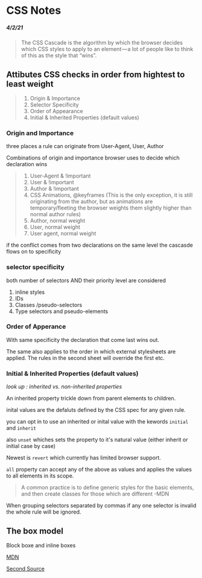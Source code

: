 # CSS Notes

##### 4/2/21

>The CSS Cascade is the algorithm by which the browser decides which CSS styles to apply to an element — a lot of people like to think of this as the style that “wins”.

## Attibutes CSS checks in order from hightest to least weight

> 1. Origin & Importance
> 2. Selector Specificity
> 3. Order of Appearance
> 4. Initial & Inherited Properties (default values)

### Origin and Importance

three places a rule can originate from
User-Agent, User, Author

Combinations of origin and importance browser uses to  decide which declaration wins

>1. User-Agent & !important 
>2. User & !important
>3. Author & !important
>4. CSS Animations, @keyframes (This is the only exception, it is still originating from the author, but as animations are temporary/fleeting the browser weights them slightly higher than normal author rules)
>5. Author, normal weight
>6. User, normal weight
>7. User agent, normal weight

if the conflict comes from two declarations on the same level the cascasde flows on to specificity

### selector specificity

both number of selectors AND their priority level are considered

1. inline styles
2. IDs
3. Classes /pseudo-selectors
4. Type selectors and pseudo-elements

### Order of Apperance

With same specificity the declaration that come last wins out.

The same also applies to the order in which external stylesheets are applied. The rules in the second sheet will override the first etc.

### Initial & Inherited Properties (default values)

*look up : inherited vs. non-inherited properties*

An inherited property trickle down from parent elements to children.

inital values are the defaluts defined by the CSS spec for any given rule.

you can opt in to use an inherited or inital value with the kewords `initial` and `inherit`

also `unset` whiches sets the property to it's natural value (either inherit or initial case by case)

Newest is `revert` which currently has limited browser support.

`all` property can accept any of the above as values and applies the values to all elements in its scope.

>A common practice is to define generic styles for the basic elements, and then create classes for those which are different -MDN


When grouping selectors separated by commas if any one selector is invalid the whole rule will be ignored.



## The box model

Block boxe and inline boxes







[MDN](https://developer.mozilla.org/en-US/docs/Learn/CSS/Building_blocks/Cascade_and_inheritance)

[ Second Source](https://blog.logrocket.com/how-css-works-understanding-the-cascade-d181cd89a4d8/)

